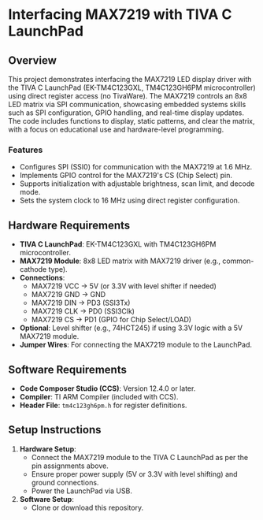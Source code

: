 # Interfacing MAX7219 with TIVA C LaunchPad

## Overview
This project demonstrates interfacing the MAX7219 LED display driver with the TIVA C LaunchPad (EK-TM4C123GXL, TM4C123GH6PM microcontroller) using direct register access (no TivaWare). The MAX7219 controls an 8x8 LED matrix via SPI communication, showcasing embedded systems skills such as SPI configuration, GPIO handling, and real-time display updates. The code includes functions to display, static patterns, and clear the matrix, with a focus on educational use and hardware-level programming.

### Features
- Configures SPI (SSI0) for communication with the MAX7219 at 1.6 MHz.
- Implements GPIO control for the MAX7219's CS (Chip Select) pin.
- Supports initialization with adjustable brightness, scan limit, and decode mode.
- Sets the system clock to 16 MHz using direct register configuration.

## Hardware Requirements
- **TIVA C LaunchPad**: EK-TM4C123GXL with TM4C123GH6PM microcontroller.
- **MAX7219 Module**: 8x8 LED matrix with MAX7219 driver (e.g., common-cathode type).
- **Connections**:
  - MAX7219 VCC → 5V (or 3.3V with level shifter if needed)
  - MAX7219 GND → GND
  - MAX7219 DIN → PD3 (SSI3Tx)
  - MAX7219 CLK → PD0 (SSI3Clk)
  - MAX7219 CS → PD1 (GPIO for Chip Select/LOAD)
- **Optional**: Level shifter (e.g., 74HCT245) if using 3.3V logic with a 5V MAX7219 module.
- **Jumper Wires**: For connecting the MAX7219 module to the LaunchPad.

## Software Requirements
- **Code Composer Studio (CCS)**: Version 12.4.0 or later.
- **Compiler**: TI ARM Compiler (included with CCS).
- **Header File**: `tm4c123gh6pm.h` for register definitions.

## Setup Instructions
1. **Hardware Setup**:
   - Connect the MAX7219 module to the TIVA C LaunchPad as per the pin assignments above.
   - Ensure proper power supply (5V or 3.3V with level shifting) and ground connections.
   - Power the LaunchPad via USB.
2. **Software Setup**:
   - Clone or download this repository.

